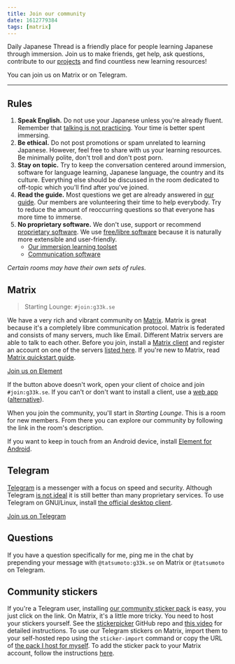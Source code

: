 ```yaml
---
title: Join our community
date: 1612779384
tags: [matrix]
---
```


Daily Japanese Thread is a friendly place
for people learning Japanese through immersion.
Join us to make friends, get help, ask questions,
contribute to our [projects](https://github.com/Ajatt-Tools)
and find countless new learning resources!

You can join us on Matrix or on Telegram.

****

## Rules

1) **Speak English.**
Do not use your Japanese unless you're already fluent.
Remember that [talking is not practicing](https://redirect.invidious.io/watch?v=NiTsduRreug&t=352s).
Your time is better spent immersing.
1) **Be ethical.**
Do not post promotions or spam unrelated to learning Japanese.
However, feel free to share with us your learning resources.
Be minimally polite, don't troll and don't post porn.
1) **Stay on topic.**
Try to keep the conversation centered around
immersion, software for language learning,
Japanese language, the country and its culture.
Everything else should be discussed in the room dedicated to off-topic
which you'll find after you've joined.
1) **Read the guide.**
Most questions we get are already answered in [our guide](table-of-contents.html).
Our members are volunteering their time to help everybody.
Try to reduce the amount of reoccurring questions so that everyone has more time to immerse.
1) **No proprietary software.**
We don't use, support or recommend
[proprietary software](https://www.gnu.org/proprietary/).
We use
[free/libre software](https://www.gnu.org/philosophy/free-sw.html)
because it is naturally more extensible and user-friendly.
	* [Our immersion learning toolset](our-immersion-learning-toolset.html)
	* [Communication software](https://web.archive.org/web/https://wiki.installgentoo.com/wiki/Communication#Synchronous_Communication_.28Real_time.29)

*Certain rooms may have their own sets of rules.*

## Matrix

> Starting Lounge: `#join:g33k.se`

We have a very rich and vibrant community on
[Matrix](https://wiki.archlinux.org/index.php/Matrix).
Matrix is great because it's a completely libre communication protocol.
Matrix is federated and consists of many servers, much like Email.
Different Matrix servers are able to talk to each other.
Before you join, install a
[Matrix client](https://wiki.archlinux.org/index.php/List_of_applications/Internet#Matrix_clients)
and register an account on one of the servers
[listed here](list-of-matrix-servers.html).
If you're new to Matrix, read [Matrix quickstart guide](matrix-quickstart-guide.html).

<a target="_blank" class="md-button element" href="element://vector/webapp/#/room/#join:g33k.se">Join us on Element</a>

If the button above doesn't work,
open your client of choice and join `#join:g33k.se`.
If you can't or don't want to install a client, use a
[web app](https://c.wfr.moe/#/room/#join:g33k.se)
([alternative](https://webchat.kde.org/#/room/#join:g33k.se)).

When you join the community, you'll start in *Starting Lounge*.
This is a room for new members.
From there you can explore our community
by following the link in the room's description.

If you want to keep in touch from an Android device,
install [Element for Android](https://f-droid.org/en/packages/im.vector.app/).

## Telegram

[Telegram](https://telegram.org/)
is a messenger with a focus on speed and security.
Although Telegram
[is not ideal](https://spyware.neocities.org/articles/telegram.html)
it is still better than many proprietary services.
To use Telegram on GNU/Linux, install
[the official desktop client](https://archlinux.org/packages/?name=telegram-desktop).

<a target="_blank" class="md-button telegram" href="https://t.me/+cEpSHZC_tMI4NDZi">Join us on Telegram</a>

## Questions

If you have a question specifically for me,
ping me in the chat by prepending your message with
`@tatsumoto:g33k.se` on Matrix or `@tatsumoto` on Telegram.

## Community stickers

If you're a Telegram user, installing
[our community sticker pack](https://t.me/addstickers/ajatt)
is easy, you just click on the link.
On Matrix, it's a little more tricky.
You need to host your stickers yourself.
See the
[stickerpicker](https://github.com/maunium/stickerpicker)
GitHub repo and
[this video](https://redirect.invidious.io/watch?v=Yz3H6KJTEI0)
for detailed instructions.
To use our Telegram stickers on Matrix,
import them to your self-hosted repo using the `sticker-import` command
or copy the URL of
[the pack I host for myself](https://tatsumoto-ren.github.io/stickerpicker/web/).
To add the sticker pack to your Matrix account, follow the instructions
[here](https://github.com/maunium/stickerpicker/wiki/Enabling-the-widget).
